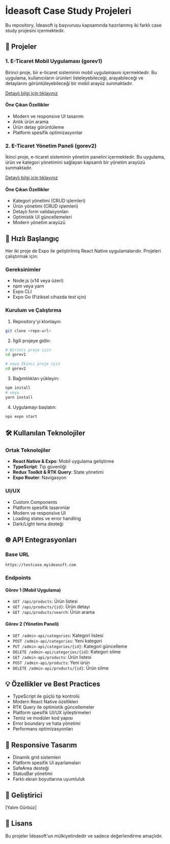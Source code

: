 # İdeasoft Case Study Projeleri

Bu repository, İdeasoft iş başvurusu kapsamında hazırlanmış iki farklı case study projesini içermektedir.

## 📱 Projeler

### 1. E-Ticaret Mobil Uygulaması (gorev1)

Birinci proje, bir e-ticaret sisteminin mobil uygulamasını içermektedir. Bu uygulama, kullanıcıların ürünleri listeleyebileceği, arayabileceği ve detaylarını görüntüleyebileceği bir mobil arayüz sunmaktadır.

[Detaylı bilgi için tıklayınız](./gorev1/README.md)

#### Öne Çıkan Özellikler

- Modern ve responsive UI tasarımı
- Anlık ürün arama
- Ürün detay görüntüleme
- Platform spesifik optimizasyonlar

### 2. E-Ticaret Yönetim Paneli (gorev2)

İkinci proje, e-ticaret sisteminin yönetim panelini içermektedir. Bu uygulama, ürün ve kategori yönetimini sağlayan kapsamlı bir yönetim arayüzü sunmaktadır.

[Detaylı bilgi için tıklayınız](./gorev2/README.md)

#### Öne Çıkan Özellikler

- Kategori yönetimi (CRUD işlemleri)
- Ürün yönetimi (CRUD işlemleri)
- Detaylı form validasyonları
- Optimistik UI güncellemeleri
- Modern yönetim arayüzü

## 🚀 Hızlı Başlangıç

Her iki proje de Expo ile geliştirilmiş React Native uygulamalarıdır. Projeleri çalıştırmak için:

### Gereksinimler

- Node.js (v14 veya üzeri)
- npm veya yarn
- Expo CLI
- Expo Go (Fiziksel cihazda test için)

### Kurulum ve Çalıştırma

1. Repository'yi klonlayın:

```bash
git clone <repo-url>
```

2. İlgili projeye gidin:

```bash
# Birinci proje için
cd gorev1

# veya İkinci proje için
cd gorev2
```

3. Bağımlılıkları yükleyin:

```bash
npm install
# veya
yarn install
```

4. Uygulamayı başlatın:

```bash
npx expo start
```

## 🛠 Kullanılan Teknolojiler

### Ortak Teknolojiler

- **React Native & Expo**: Mobil uygulama geliştirme
- **TypeScript**: Tip güvenliği
- **Redux Toolkit & RTK Query**: State yönetimi
- **Expo Router**: Navigasyon

### UI/UX

- Custom Components
- Platform spesifik tasarımlar
- Modern ve responsive UI
- Loading states ve error handling
- Dark/Light tema desteği

## 🌐 API Entegrasyonları

### Base URL

```
https://testcase.myideasoft.com
```

### Endpoints

#### Görev 1 (Mobil Uygulama)

- `GET /api/products`: Ürün listesi
- `GET /api/products/{id}`: Ürün detayı
- `GET /api/products/search`: Ürün arama

#### Görev 2 (Yönetim Paneli)

- `GET /admin-api/categories`: Kategori listesi
- `POST /admin-api/categories`: Yeni kategori
- `PUT /admin-api/categories/{id}`: Kategori güncelleme
- `DELETE /admin-api/categories/{id}`: Kategori silme
- `GET /admin-api/products`: Ürün listesi
- `POST /admin-api/products`: Yeni ürün
- `DELETE /admin-api/products/{id}`: Ürün silme

## 💡 Özellikler ve Best Practices

- TypeScript ile güçlü tip kontrolü
- Modern React Native özellikleri
- RTK Query ile optimistik güncellemeler
- Platform spesifik UI/UX iyileştirmeleri
- Temiz ve modüler kod yapısı
- Error boundary ve hata yönetimi
- Performans optimizasyonları

## 📱 Responsive Tasarım

- Dinamik grid sistemleri
- Platform spesifik UI ayarlamaları
- SafeArea desteği
- StatusBar yönetimi
- Farklı ekran boyutlarına uyumluluk

## 👤 Geliştirici

[Yalım Gürbüz]

## 📝 Lisans

Bu projeler İdeasoft'un mülkiyetindedir ve sadece değerlendirme amaçlıdır.
